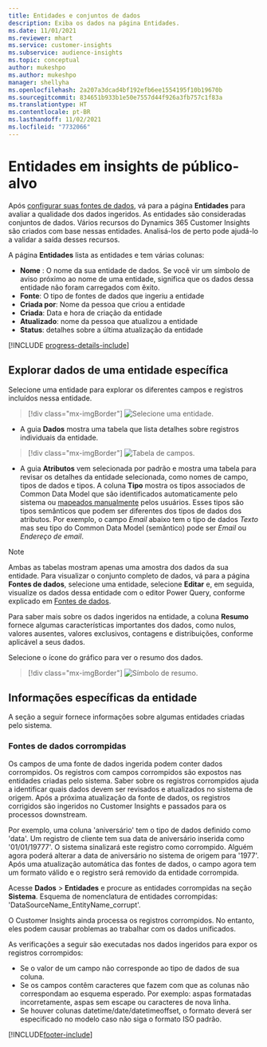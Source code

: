 ```yaml
---
title: Entidades e conjuntos de dados
description: Exiba os dados na página Entidades.
ms.date: 11/01/2021
ms.reviewer: mhart
ms.service: customer-insights
ms.subservice: audience-insights
ms.topic: conceptual
author: mukeshpo
ms.author: mukeshpo
manager: shellyha
ms.openlocfilehash: 2a207a3dcad4bf192efb6ee1554195f10b19670b
ms.sourcegitcommit: 834651b933b1e50e7557d44f926a3fb757c1f83a
ms.translationtype: HT
ms.contentlocale: pt-BR
ms.lasthandoff: 11/02/2021
ms.locfileid: "7732066"
---
```

# <a name="entities-in-audience-insights"></a>Entidades em insights de público-alvo

Após [configurar suas fontes de dados](data-sources.md), vá para a página **Entidades** para avaliar a qualidade dos dados ingeridos. As entidades são consideradas conjuntos de dados. Vários recursos do Dynamics 365 Customer Insights são criados com base nessas entidades. Analisá-los de perto pode ajudá-lo a validar a saída desses recursos.

A página **Entidades** lista as entidades e tem várias colunas:

- **Nome** : O nome da sua entidade de dados. Se você vir um símbolo de aviso próximo ao nome de uma entidade, significa que os dados dessa entidade não foram carregados com êxito.
- **Fonte**: O tipo de fontes de dados que ingeriu a entidade
- **Criada por**: Nome da pessoa que criou a entidade
- **Criada**: Data e hora de criação da entidade
- **Atualizado**: nome da pessoa que atualizou a entidade
- **Status**: detalhes sobre a última atualização da entidade

[!INCLUDE [progress-details-include](../includes/progress-details-pane.md)]

## <a name="explore-a-specific-entitys-data"></a>Explorar dados de uma entidade específica

Selecione uma entidade para explorar os diferentes campos e registros incluídos nessa entidade.

> [!div class="mx-imgBorder"]
> ![Selecione uma entidade.](media/data-manager-entities-data.png "Selecionar uma entidade")

- A guia **Dados** mostra uma tabela que lista detalhes sobre registros individuais da entidade.

> [!div class="mx-imgBorder"]
> ![Tabela de campos.](media/data-manager-entities-fields.PNG "Tabela de campos")

- A guia **Atributos** vem selecionada por padrão e mostra uma tabela para revisar os detalhes da entidade selecionada, como nomes de campo, tipos de dados e tipos. A coluna **Tipo** mostra os tipos associados de Common Data Model que são identificados automaticamente pelo sistema ou [mapeados manualmente](map-entities.md) pelos usuários. Esses tipos são tipos semânticos que podem ser diferentes dos tipos de dados dos atributos. Por exemplo, o campo *Email* abaixo tem o tipo de dados *Texto* mas seu tipo do Common Data Model (semântico) pode ser *Email* ou *Endereço de email*.

> [!NOTE]
> Ambas as tabelas mostram apenas uma amostra dos dados da sua entidade. Para visualizar o conjunto completo de dados, vá para a página **Fontes de dados**, selecione uma entidade, selecione **Editar** e, em seguida, visualize os dados dessa entidade com o editor Power Query, conforme explicado em [Fontes de dados](data-sources.md).

Para saber mais sobre os dados ingeridos na entidade, a coluna **Resumo** fornece algumas características importantes dos dados, como nulos, valores ausentes, valores exclusivos, contagens e distribuições, conforme aplicável a seus dados.

Selecione o ícone do gráfico para ver o resumo dos dados.

> [!div class="mx-imgBorder"]
> ![Símbolo de resumo.](media/data-manager-entities-summary.png "Tabela de resumo de dados")

## <a name="entity-specific-information"></a>Informações específicas da entidade

A seção a seguir fornece informações sobre algumas entidades criadas pelo sistema.

### <a name="corrupted-data-sources"></a>Fontes de dados corrompidas

Os campos de uma fonte de dados ingerida podem conter dados corrompidos. Os registros com campos corrompidos são expostos nas entidades criadas pelo sistema. Saber sobre os registros corrompidos ajuda a identificar quais dados devem ser revisados e atualizados no sistema de origem. Após a próxima atualização da fonte de dados, os registros corrigidos são ingeridos no Customer Insights e passados para os processos downstream. 

Por exemplo, uma coluna 'aniversário' tem o tipo de dados definido como 'data'. Um registro de cliente tem sua data de aniversário inserida como '01/01/19777'. O sistema sinalizará este registro como corrompido. Alguém agora poderá alterar a data de aniversário no sistema de origem para '1977'. Após uma atualização automática das fontes de dados, o campo agora tem um formato válido e o registro será removido da entidade corrompida. 

Acesse **Dados** > **Entidades** e procure as entidades corrompidas na seção **Sistema**. Esquema de nomenclatura de entidades corrompidas: 'DataSourceName_EntityName_corrupt'.

O Customer Insights ainda processa os registros corrompidos. No entanto, eles podem causar problemas ao trabalhar com os dados unificados.

As verificações a seguir são executadas nos dados ingeridos para expor os registros corrompidos: 

- Se o valor de um campo não corresponde ao tipo de dados de sua coluna.
- Se os campos contêm caracteres que fazem com que as colunas não correspondam ao esquema esperado. Por exemplo: aspas formatadas incorretamente, aspas sem escape ou caracteres de nova linha.
- Se houver colunas datetime/date/datetimeoffset, o formato deverá ser especificado no modelo caso não siga o formato ISO padrão.



[!INCLUDE[footer-include](../includes/footer-banner.md)]
